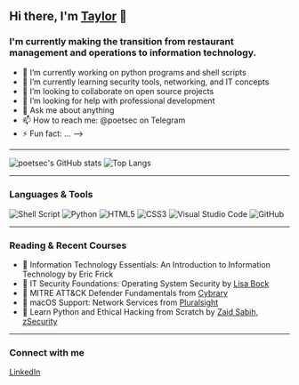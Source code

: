 ## Hi there, I'm [Taylor][linkedin] 👋

### I'm currently making the transition from restaurant management and operations to information technology.

- 🔭 I’m currently working on python programs and shell scripts
- 🌱 I’m currently learning security tools, networking, and IT concepts
- 👯 I’m looking to collaborate on open source projects
- 🤔 I’m looking for help with professional development
- 💬 Ask me about anything
- 📫 How to reach me: @poetsec on Telegram
- ⚡ Fun fact: ...
-->



---

<img align="center" alt="poetsec's GitHub stats" src="https://github-readme-stats.vercel.app/api?username=poetsec&show_icons=true&theme=tokyonight&count_private=true" />
<img align="center" alt="Top Langs" src="https://github-readme-stats.vercel.app/api/top-langs/?username=poetsec&theme=tokyonight" />

---
### Languages & Tools
<img alt="Shell Script" src="https://img.shields.io/badge/shell_script-%23121011.svg?style=for-the-badge&logo=gnu-bash&logoColor=white"/> <img alt="Python" src="https://img.shields.io/badge/python-%2314354C.svg?style=for-the-badge&logo=python&logoColor=white"/> <img alt="HTML5" src="https://img.shields.io/badge/html5-%23E34F26.svg?style=for-the-badge&logo=html5&logoColor=white"/> <img alt="CSS3" src="https://img.shields.io/badge/css3-%231572B6.svg?style=for-the-badge&logo=css3&logoColor=white"/> <img alt="Visual Studio Code" src="https://img.shields.io/badge/VisualStudioCode-0078d7.svg?style=for-the-badge&logo=visual-studio-code&logoColor=white"/> <img alt="GitHub" src="https://img.shields.io/badge/github-%23121011.svg?style=for-the-badge&logo=github&logoColor=white"/>

---
### Reading & Recent Courses
- 📗 Information Technology Essentials: An Introduction to Information Technology by Eric Frick
- 📝 IT Security Foundations: Operating System Security by [Lisa Bock][lisa_bock]
- 📝 MITRE ATT&CK Defender Fundamentals from [Cybrary][cybrary]
- 📝 macOS Support: Network Services from [Pluralsight][pluralsight]
- 📝 Learn Python and Ethical Hacking from Scratch by [Zaid Sabih, zSecurity][zaid]

---
### Connect with me
[LinkedIn][linkedin]



[linkedin]: https://www.linkedin.com/in/taylor-shakespear/ 
[lisa_bock]: https://www.linkedin.com/learning/instructors/lisa-bock
[cybrary]: https://cybrary.it
[pluralsight]: https://www.pluralsight.com/?utm_term=&aid=7010a000002BTbfAAG&promo=&utm_source=branded&utm_medium=digital_paid_search_bing&utm_campaign=Bing_US_Brand_E&utm_content=&msclkid=780466abcdd919d3e97c06703d5455ff
[zaid]: https://www.linkedin.com/in/zaid-sabih-al-quraishi-5444a6127/?originalSubdomain=ie

